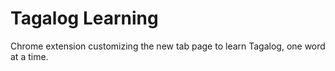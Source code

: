 # Tagalog Learning

Chrome extension customizing the new tab page to learn Tagalog, one word at a time.